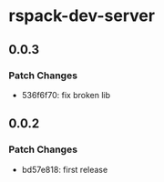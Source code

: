 # rspack-dev-server

## 0.0.3

### Patch Changes

- 536f6f70: fix broken lib

## 0.0.2

### Patch Changes

- bd57e818: first release
